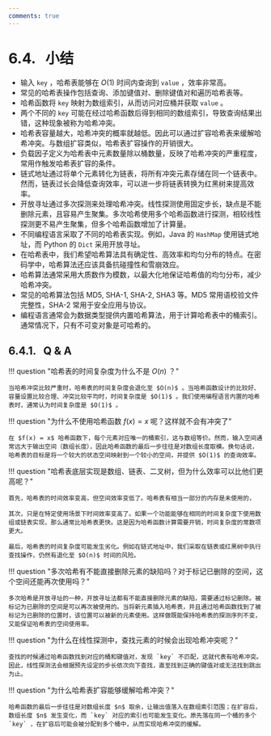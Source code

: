 ```yaml
---
comments: true
---
```


# 6.4. &nbsp; 小结

- 输入 `key` ，哈希表能够在 $O(1)$ 时间内查询到 `value` ，效率非常高。
- 常见的哈希表操作包括查询、添加键值对、删除键值对和遍历哈希表等。
- 哈希函数将 `key` 映射为数组索引，从而访问对应桶并获取 `value` 。
- 两个不同的 `key` 可能在经过哈希函数后得到相同的数组索引，导致查询结果出错，这种现象被称为哈希冲突。
- 哈希表容量越大，哈希冲突的概率就越低。因此可以通过扩容哈希表来缓解哈希冲突。与数组扩容类似，哈希表扩容操作的开销很大。
- 负载因子定义为哈希表中元素数量除以桶数量，反映了哈希冲突的严重程度，常用作触发哈希表扩容的条件。
- 链式地址通过将单个元素转化为链表，将所有冲突元素存储在同一个链表中。然而，链表过长会降低查询效率，可以进一步将链表转换为红黑树来提高效率。
- 开放寻址通过多次探测来处理哈希冲突。线性探测使用固定步长，缺点是不能删除元素，且容易产生聚集。多次哈希使用多个哈希函数进行探测，相较线性探测更不易产生聚集，但多个哈希函数增加了计算量。
- 不同编程语言采取了不同的哈希表实现。例如，Java 的 `HashMap` 使用链式地址，而 Python 的 `Dict` 采用开放寻址。
- 在哈希表中，我们希望哈希算法具有确定性、高效率和均匀分布的特点。在密码学中，哈希算法还应该具备抗碰撞性和雪崩效应。
- 哈希算法通常采用大质数作为模数，以最大化地保证哈希值的均匀分布，减少哈希冲突。
- 常见的哈希算法包括 MD5, SHA-1, SHA-2, SHA3 等。MD5 常用语校验文件完整性，SHA-2 常用于安全应用与协议。
- 编程语言通常会为数据类型提供内置哈希算法，用于计算哈希表中的桶索引。通常情况下，只有不可变对象是可哈希的。

## 6.4.1. &nbsp; Q & A

!!! question "哈希表的时间复杂度为什么不是 $O(n)$ ？"

    当哈希冲突比较严重时，哈希表的时间复杂度会退化至 $O(n)$ 。当哈希函数设计的比较好、容量设置比较合理、冲突比较平均时，时间复杂度是 $O(1)$ 。我们使用编程语言内置的哈希表时，通常认为时间复杂度是 $O(1)$ 。

!!! question "为什么不使用哈希函数 $f(x) = x$ 呢？这样就不会有冲突了"

    在 $f(x) = x$ 哈希函数下，每个元素对应唯一的桶索引，这与数组等价。然而，输入空间通常远大于输出空间（数组长度），因此哈希函数的最后一步往往是对数组长度取模。换句话说，哈希表的目标是将一个较大的状态空间映射到一个较小的空间，并提供 $O(1)$ 的查询效率。

!!! question "哈希表底层实现是数组、链表、二叉树，但为什么效率可以比他们更高呢？"

    首先，哈希表的时间效率变高，但空间效率变低了。哈希表有相当一部分的内存是未使用的，
    
    其次，只是在特定使用场景下时间效率变高了。如果一个功能能够在相同的时间复杂度下使用数组或链表实现，那么通常比哈希表更快。这是因为哈希函数计算需要开销，时间复杂度的常数项更大。
    
    最后，哈希表的时间复杂度可能发生劣化。例如在链式地址中，我们采取在链表或红黑树中执行查找操作，仍然有退化至 $O(n)$ 时间的风险。

!!! question "多次哈希有不能直接删除元素的缺陷吗？对于标记已删除的空间，这个空间还能再次使用吗？"

    多次哈希是开放寻址的一种，开放寻址法都有不能直接删除元素的缺陷，需要通过标记删除。被标记为已删除的空间是可以再次被使用的。当将新元素插入哈希表，并且通过哈希函数找到了被标记为已删除的位置时，该位置可以被新的元素使用。这样做既能保持哈希表的探测序列不变，又能保证哈希表的空间使用率。

!!! question "为什么在线性探测中，查找元素的时候会出现哈希冲突呢？"

    查找的时候通过哈希函数找到对应的桶和键值对，发现 `key` 不匹配，这就代表有哈希冲突。因此，线性探测法会根据预先设定的步长依次向下查找，直至找到正确的键值对或无法找到跳出为止。

!!! question "为什么哈希表扩容能够缓解哈希冲突？"

    哈希函数的最后一步往往是对数组长度 $n$ 取余，让输出值落入在数组索引范围；在扩容后，数组长度 $n$ 发生变化，而 `key` 对应的索引也可能发生变化。原先落在同一个桶的多个 `key` ，在扩容后可能会被分配到多个桶中，从而实现哈希冲突的缓解。
